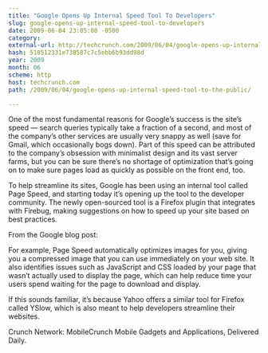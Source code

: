 ```yaml
---
title: "Google Opens Up Internal Speed Tool To Developers"
slug: google-opens-up-internal-speed-tool-to-developers
date: 2009-06-04 23:05:08 -0500
category: 
external-url: http://techcrunch.com/2009/06/04/google-opens-up-internal-speed-tool-to-the-public/
hash: 510512331e738587c7c5ebb6b93dd98d
year: 2009
month: 06
scheme: http
host: techcrunch.com
path: /2009/06/04/google-opens-up-internal-speed-tool-to-the-public/

---
```


One of the most fundamental reasons for Google’s success is the site’s speed — search queries typically take a fraction of a second, and most of the company’s other services are usually very snappy as well (save for Gmail, which occasionally bogs down).  Part of this speed can be attributed to the company’s obsession with minimalist design and its vast server farms, but you can be sure there’s no shortage of optimization that’s going on to make sure pages load as quickly as possible on the front end, too.

To help streamline its sites, Google has been using an internal tool called Page Speed, and starting today it’s opening up the tool to the developer community.  The newly open-sourced tool is a Firefox plugin that integrates with Firebug, making suggestions on how to speed up your site based on best practices.  

From the Google blog post:

For example, Page Speed automatically optimizes images for you, giving you a compressed image that you can use immediately on your web site. It also identifies issues such as JavaScript and CSS loaded by your page that wasn’t actually used to display the page, which can help reduce time your users spend waiting for the page to download and display.

If this sounds familiar, it’s because Yahoo offers a similar tool for Firefox called YSlow, which is also meant to help developers streamline their websites.





Crunch Network:  MobileCrunch Mobile Gadgets and Applications, Delivered Daily.




    

